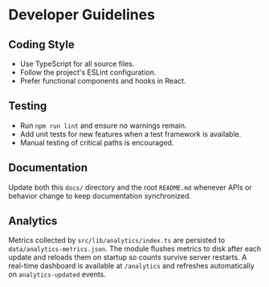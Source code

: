 # Developer Guidelines

## Coding Style

- Use TypeScript for all source files.
- Follow the project's ESLint configuration.
- Prefer functional components and hooks in React.

## Testing

- Run `npm run lint` and ensure no warnings remain.
- Add unit tests for new features when a test framework is available.
- Manual testing of critical paths is encouraged.

## Documentation

Update both this `docs/` directory and the root `README.md` whenever APIs or behavior change to keep documentation synchronized.

## Analytics

 Metrics collected by `src/lib/analytics/index.ts` are persisted to `data/analytics-metrics.json`.
The module flushes metrics to disk after each update and reloads them on startup so
counts survive server restarts. A real-time dashboard is available at `/analytics` and
refreshes automatically on `analytics-updated` events.
